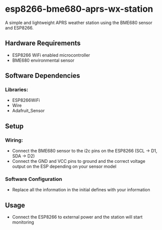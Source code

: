 # esp8266-bme680-aprs-wx-station
A simple and lightweight APRS weather station using the BME680 sensor and ESP8266.

## Hardware Requirements
- ESP8266 WiFi enabled microcontroller
- BME680 environmental sensor

## Software Dependencies
### Libraries:
- ESP8266WiFi
- Wire
- Adafruit_Sensor

## Setup
### Wiring:
- Connect the BME680 sensor to the i2c pins on the ESP8266 (SCL -> D1, SDA -> D2)
- Connect the GND and VCC pins to ground and the correct voltage output on the ESP depending on your sensor model

### Software Configuration
- Replace all the information in the initial defines with your information

## Usage
- Connect the ESP8266 to external power and the station will start monitoring
